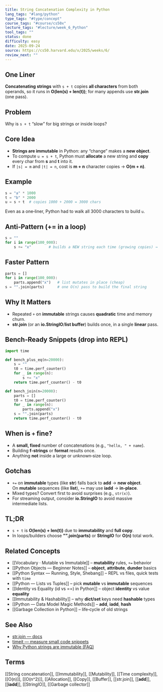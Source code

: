 ```yaml
---
title: String Concatenation Complexity in Python
lang_tags: "#lang/python"
type_tags: "#type/concept"
course_tags: "#course/cs50x"
lecture_tags: "#lecture/week_6_Python"
tool_tags: ""
status: done
difficulty: easy
date: 2025-09-24
source: https://cs50.harvard.edu/x/2025/weeks/6/
review_next: ""
---
```


## One Liner
**Concatenating strings** with `s + t` copies **all characters** from both operands, so it runs in **O(len(s) + len(t))**; for many appends use **str.join** (one pass).

## Problem
Why is `s + t` “slow” for big strings or inside loops?

## Core Idea
- **Strings are immutable** in Python: any “change” makes a **new object**.
- To compute `u = s + t`, Python must **allocate** a new string and **copy** every char from **s** and **t** into it.
- If `|s| = m` and `|t| = n`, cost is **m + n** character copies → **O(m + n)**.

## Example
```python
s = "a" * 1000
t = "b" * 2000
u = s + t  # copies 1000 + 2000 = 3000 chars
```

Even as a one‑liner, Python had to walk all 3000 characters to build `u`.

## Anti‑Pattern (+= in a loop)
```python
s = ""
for i in range(100_000):
    s += "x"        # builds a NEW string each time (growing copies) → O(n^2)
```

## Faster Pattern
```python
parts = []
for i in range(100_000):
    parts.append("x")   # list mutates in place (cheap)
s = "".join(parts)      # one O(n) pass to build the final string
```

## Why It Matters
- Repeated `+` on **immutable** strings causes **quadratic** time and memory churn.
- **str.join** (or an **io.StringIO**/**list buffer**) builds once, in a single **linear** pass.

## Bench‑Ready Snippets (drop into REPL)
```python
import time

def bench_plus_eq(n=20000):
    s = ""
    t0 = time.perf_counter()
    for _ in range(n):
        s += "x"
    return time.perf_counter() - t0

def bench_join(n=20000):
    parts = []
    t0 = time.perf_counter()
    for _ in range(n):
        parts.append("x")
    s = "".join(parts)
    return time.perf_counter() - t0
```

## When is `+` fine?
- A **small, fixed** number of concatenations (e.g., `"hello, " + name`).
- Building **f‑strings** or **format** results once.
- Anything **not** inside a large or unknown‑size loop.

## Gotchas
- `+=` on **immutable** types (like **str**) falls back to **__add__** → **new object**.  
  On **mutable** sequences (like **list**), `+=` may use **__iadd__** → **in‑place**.
- Mixed types? Convert first to avoid surprises (e.g., `str(x)`).
- For streaming output, consider **io.StringIO** to avoid massive intermediate lists.

## TL;DR
- `s + t` is **O(len(s) + len(t))** due to **immutability** and **full copy**.
- In loops/builders choose **"".join(parts)** or **StringIO** for **O(n)** total work.

## Related Concepts
- [[Vocabulary · Mutable vs Immutable]] – **mutability** rules, `+=` behavior
- [[Python Objects — Beginner Notes]] – **object**, **attribute**, **dunder** basics
- [[Python Syntax — Running, Style, Shebang]] – REPL vs files, quick tests with `time`
- [[Python — Lists vs Tuples]] – pick **mutable** vs **immutable** sequences
- [[Identity vs Equality (id vs ==) in Python]] – object **identity** vs value **equality**
- [[Immutability & Hashability]] – why **dict/set** keys need **hashable** types
- [[Python — Data Model Magic Methods]] – **__add__**, **__iadd__**, **__hash__**
- [[Garbage Collection in Python]] – life‑cycle of old strings

## See Also
- [str.join — docs](https://docs.python.org/3/library/stdtypes.html#str.join)
- [timeit — measure small code snippets](https://docs.python.org/3/library/timeit.html)
- [Why Python strings are immutable (FAQ)](https://docs.python.org/3/faq/design.html#why-are-python-strings-immutable)

## Terms
[[String concatenation]], [[Immutability]], [[Mutability]], [[Time complexity]], [[O(n)]], [[O(n^2)]], [[Allocation]], [[Copy]], [[Buffer]], [[str.join]], [[__add__]], [[__iadd__]], [[StringIO]], [[Garbage collector]]


